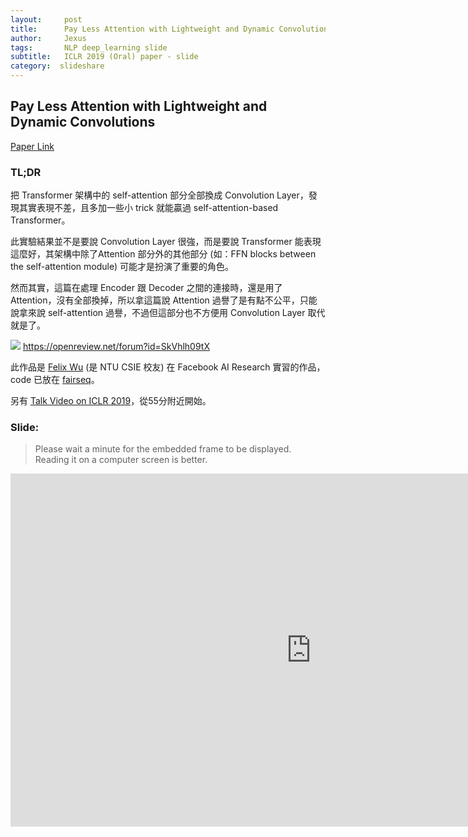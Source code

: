 ```yaml
---
layout:     post
title:      Pay Less Attention with Lightweight and Dynamic Convolutions​
author:     Jexus
tags: 		NLP deep_learning slide
subtitle:   ICLR 2019 (Oral) paper - slide
category:  slideshare
---
```


## Pay Less Attention with Lightweight and Dynamic Convolutions​

[Paper Link](https://arxiv.org/abs/1901.10430)

### TL;DR

把 Transformer 架構中的 self-attention 部分全部換成 Convolution Layer，發現其實表現不差，且多加一些小 trick 就能贏過 self-attention-based Transformer。

此實驗結果並不是要說 Convolution Layer 很強，而是要說 Transformer 能表現這麼好，其架構中除了Attention 部分外的其他部分 (如：FFN blocks between the self-attention module) 可能才是扮演了重要的角色。

然而其實，這篇在處理 Encoder 跟 Decoder 之間的連接時，還是用了 Attention，沒有全部換掉，所以拿這篇說 Attention 過譽了是有點不公平，只能說拿來說 self-attention 過譽，不過但這部分也不方便用 Convolution Layer 取代就是了。

![](https://i.imgur.com/ZH44lw9.png)
https://openreview.net/forum?id=SkVhlh09tX

此作品是 [Felix Wu](https://sites.google.com/view/felixwu/home) (是 NTU CSIE 校友) 在 Facebook AI Research 實習的作品，code 已放在 [fairseq](https://github.com/pytorch/fairseq/blob/master/examples/pay_less_attention_paper/README.md)。

另有 [Talk Video on ICLR 2019](https://www.facebook.com/iclr.cc/videos/2183069775115828/)，從55分附近開始。

### Slide:

> Please wait a minute for the embedded frame to be displayed. Reading it on a computer screen is better.



<iframe src="https://onedrive.live.com/embed?cid=255C96F3631B0025&amp;resid=255C96F3631B0025%21414&amp;authkey=AOzCcnwnUdqGQqk&amp;em=2&amp;wdAr=1.7777777777777777" width="962px" height="565px" frameborder="0">這是 <a target="_blank" href="https://office.com/webapps">Office</a> 提供的內嵌 <a target="_blank" href="https://office.com">Microsoft Office</a> 簡報。</iframe>
